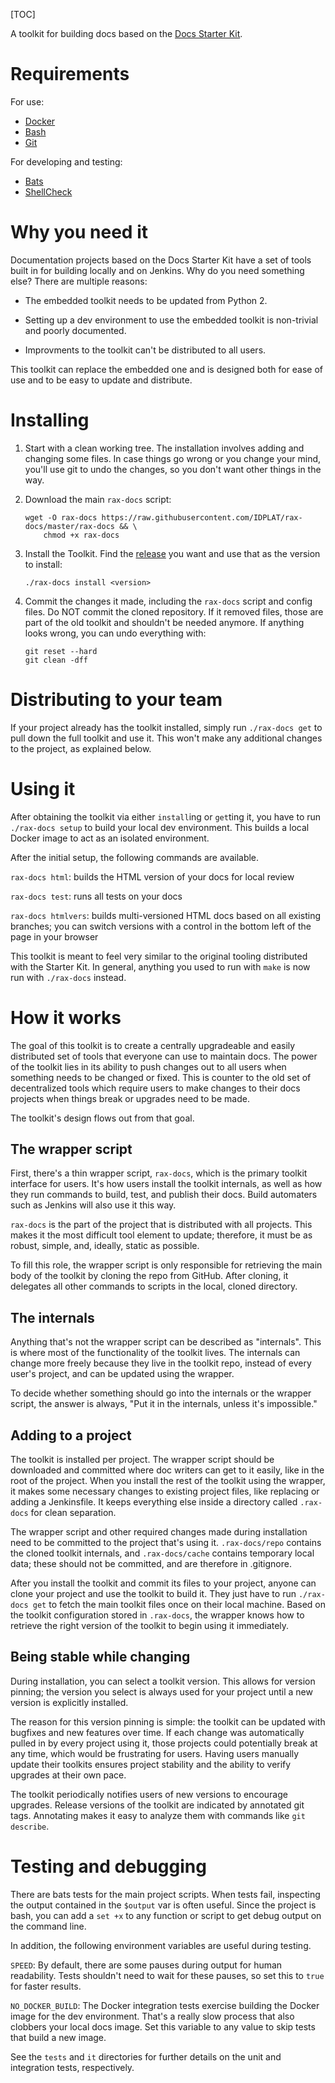 [TOC]

A toolkit for building docs based on the [Docs Starter
Kit](https://github.rackspace.com/IX/docs-starter-kit).

Requirements
============

For use:

- [Docker](https://www.docker.com/)
- [Bash](https://www.gnu.org/software/bash/)
- [Git](https://git-scm.com/)

For developing and testing:

- [Bats](https://github.com/bats-core/bats-core/)
- [ShellCheck](https://www.shellcheck.net/)

Why you need it
===============

Documentation projects based on the Docs Starter Kit have a set of
tools built in for building locally and on Jenkins. Why do you need
something else? There are multiple reasons:

- The embedded toolkit needs to be updated from Python 2.

- Setting up a dev environment to use the embedded toolkit is
  non-trivial and poorly documented.

- Improvments to the toolkit can't be distributed to all users.

This toolkit can replace the embedded one and is designed both for
ease of use and to be easy to update and distribute.

Installing
==========

1. Start with a clean working tree. The installation involves adding
and changing some files. In case things go wrong or you change your
mind, you'll use git to undo the changes, so you don't want other
things in the way.

1. Download the main `rax-docs` script:
    ```
    wget -O rax-docs https://raw.githubusercontent.com/IDPLAT/rax-docs/master/rax-docs && \
        chmod +x rax-docs
    ````

1. Install the Toolkit. Find the
[release](https://github.com/IDPLAT/rax-docs/releases) you want and
use that as the version to install:

    ```
    ./rax-docs install <version>
    ```

1. Commit the changes it made, including the `rax-docs` script and
config files. Do NOT commit the cloned repository. If it removed
files, those are part of the old toolkit and shouldn't be needed
anymore. If anything looks wrong, you can undo everything with:

    ```
    git reset --hard
    git clean -dff
    ```

Distributing to your team
=========================

If your project already has the toolkit installed, simply  run `./rax-docs get` 
to pull down the full toolkit and use it. This won't make any additional changes 
to the project, as explained below.

Using it
========

After obtaining the toolkit via either `install`ing or `get`ting it,
you have to run `./rax-docs setup` to build your local dev
environment. This builds a local Docker image to act as an isolated
environment.

After the initial setup, the following commands are available.

`rax-docs html`: builds the HTML version of your docs for local review

`rax-docs test`: runs all tests on your docs

`rax-docs htmlvers`: builds multi-versioned HTML docs based on all
existing branches; you can switch versions with a control in the
bottom left of the page in your browser

This toolkit is meant to feel very similar to the original tooling
distributed with the Starter Kit. In general, anything you used to run
with `make` is now run with `./rax-docs` instead.

How it works
============

The goal of this toolkit is to create a centrally upgradeable and
easily distributed set of tools that everyone can use to maintain
docs. The power of the toolkit lies in its ability to push changes out
to all users when something needs to be changed or fixed. This is
counter to the old set of decentralized tools which require users to
make changes to their docs projects when things break or upgrades need
to be made.

The toolkit's design flows out from that goal.

The wrapper script
------------------

First, there's a thin wrapper script, `rax-docs`, which is the primary 
toolkit interface for users. It's how users install the toolkit internals, 
as well as how they run commands to build, test, and publish their 
docs. Build automaters such as Jenkins will also use it this way.

`rax-docs` is the part of the project that is distributed
with all projects. This makes it the most difficult tool element to 
update; therefore, it must be as robust, simple, and, ideally, static as
possible.

To fill this role, the wrapper script is only responsible for
retrieving the main body of the toolkit by cloning the repo from
GitHub. After cloning, it delegates all other commands to scripts in
the local, cloned directory.

The internals
-------------

Anything that's not the wrapper script can be described as
"internals". This is where most of the functionality of the toolkit
lives. The internals can change more freely because they live in the
toolkit repo, instead of every user's project, and can be updated 
using the wrapper.

To decide whether something should go into the internals or the
wrapper script, the answer is always, "Put it in the internals, unless
it's impossible."

Adding to a project
-------------------

The toolkit is installed per project. The wrapper script should be 
downloaded and committed where doc writers can get to it easily, 
like in the root of the project. When you install the rest of the toolkit
using the wrapper, it makes some necessary changes to existing project 
files, like replacing or adding a Jenkinsfile. It keeps everything else inside
a directory called `.rax-docs` for clean separation.

The wrapper script and other required changes made during installation 
need to be committed to the project that's using it. `.rax-docs/repo` contains
the cloned toolkit internals, and `.rax-docs/cache` contains temporary local 
data; these should not be committed, and are therefore in .gitignore.

After you install the toolkit and commit its files to your project,
anyone can clone your project and use the toolkit to build it. They
just have to run `./rax-docs get` to fetch the main toolkit files once
on their local machine. Based on the toolkit configuration stored in
`.rax-docs`, the wrapper knows how to retrieve the right version of
the toolkit to begin using it immediately.

Being stable while changing
---------------------------

During installation, you can select a toolkit version. This allows for version 
pinning; the version you select is always used for your project until a new
version is explicitly installed.

The reason for this version pinning is simple: the toolkit can be updated with 
bugfixes and new features over time. If each change was automatically pulled 
in by every project using it, those projects could potentially break at any time,
which would be frustrating for users. Having users manually update their 
toolkits ensures project stability and the ability to verify upgrades at their own pace.

The toolkit periodically notifies users of new versions to encourage upgrades.
Release versions of the toolkit are indicated by annotated git tags. Annotating
makes it easy to analyze them with commands like `git describe`.

Testing and debugging
=====================

There are bats tests for the main project scripts. When tests fail,
inspecting the output contained in the `$output` var is often
useful. Since the project is bash, you can add a `set +x` to any
function or script to get debug output on the command line.

In addition, the following environment variables are useful during
testing.

`SPEED`: By default, there are some pauses during output for human
readability. Tests shouldn't need to wait for these pauses, so set this to
`true` for faster results.

`NO_DOCKER_BUILD`: The Docker integration tests exercise building the
Docker image for the dev environment. That's a really slow process
that also clobbers your local docs image. Set this variable to any
value to skip tests that build a new image.

See the `tests` and `it` directories for further details on the unit
and integration tests, respectively.
